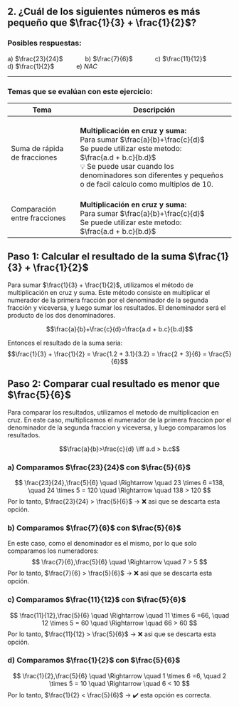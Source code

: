 ## 2. ¿Cuál de los siguientes números es más pequeño que $\frac{1}{3} + \frac{1}{2}$?
### Posibles respuestas:
   a) $\frac{23}{24}$ &emsp;&emsp;&emsp;
   b) $\frac{7}{6}$ &emsp;&emsp;&emsp;
   c) $\frac{11}{12}$ &emsp;&emsp;&emsp;
   d) $\frac{1}{2}$ &emsp;&emsp;&emsp;
   e) $NAC$    

---
### Temas que se evalúan con este ejercicio:

| Tema               | Descripción |
| ------------------ | ----------- |
| Suma de rápida de fracciones | <br> **Multiplicación en cruz y suma:** <br> Para sumar $\frac{a}{b}+\frac{c}{d}$ <br> Se puede utilizar este metodo: <br> $\frac{a.d + b.c}{b.d}$ <br> 💡 Se puede usar cuando los denominadores son diferentes y pequeños o de facil calculo como multiplos de 10. |
| Comparación entre fracciones | <br> **Multiplicación en cruz y suma:** <br> Para sumar $\frac{a}{b}+\frac{c}{d}$ <br> Se puede utilizar este metodo: <br> $\frac{a.d + b.c}{b.d}$ |

## Paso 1: Calcular el resultado de la suma $\frac{1}{3} + \frac{1}{2}$
Para sumar $\frac{1}{3} + \frac{1}{2}$, utilizamos el método de multiplicación en cruz y suma.
Este método consiste en multiplicar el numerador de la primera fracción por el denominador de la segunda fracción y viceversa, y luego sumar los resultados. El denominador será el producto de los dos denominadores.

 $$\frac{a}{b}+\frac{c}{d}=\frac{a.d + b.c}{b.d}$$ 

Entonces el resultado de la suma seria:
$$\frac{1}{3} + \frac{1}{2} = \frac{1.2 + 3.1}{3.2} = \frac{2 + 3}{6} = \frac{5}{6}$$

## Paso 2: Comparar cual resultado es menor que $\frac{5}{6}$
Para comparar los resultados, utilizamos el metodo de multiplicacion en cruz.
En este caso, multiplicamos el numerador de la primera fraccion por el denominador de la segunda fraccion y viceversa, y luego comparamos los resultados.

$$\frac{a}{b}>\frac{c}{d} \iff a.d > b.c$$

### a) Comparamos  $\frac{23}{24}$ con $\frac{5}{6}$ 
$$ \frac{23}{24},\frac{5}{6} \quad \Rightarrow \quad 23 \times 6 =138, \quad 24 \times 5 = 120 \quad \Rightarrow \quad 138 > 120 $$ 
Por lo tanto, $\frac{23}{24} > \frac{5}{6}$ → ❌ asi que se descarta esta opción.

### b) Comparamos  $\frac{7}{6}$ con $\frac{5}{6}$
En este caso, como el denominador es el mismo, por lo que solo comparamos los numeradores:
$$ \frac{7}{6},\frac{5}{6} \quad \Rightarrow \quad 7 > 5 $$
Por lo tanto, $\frac{7}{6} > \frac{5}{6}$ → ❌ asi que se descarta esta opción.

### c) Comparamos  $\frac{11}{12}$ con $\frac{5}{6}$
$$ \frac{11}{12},\frac{5}{6} \quad \Rightarrow \quad 11 \times 6 =66, \quad 12 \times 5 = 60 \quad \Rightarrow \quad 66 > 60 $$
Por lo tanto, $\frac{11}{12} > \frac{5}{6}$ → ❌ asi que se descarta esta opción.

### d) Comparamos  $\frac{1}{2}$ con $\frac{5}{6}$
$$ \frac{1}{2},\frac{5}{6} \quad \Rightarrow \quad 1 \times 6 =6, \quad 2 \times 5 = 10 \quad \Rightarrow \quad 6 < 10 $$
Por lo tanto, $\frac{1}{2} < \frac{5}{6}$ → ✔️ esta opción es correcta.

 

